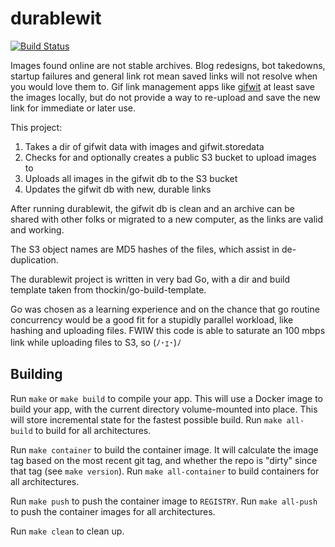 # durablewit
[![Build Status](https://travis-ci.org/gregburek/durablewit.svg?branch=master)](https://travis-ci.org/gregburek/durablewit)

Images found online are not stable archives. Blog redesigns, bot takedowns,
startup failures and general link rot mean saved links will not resolve when
you would love them to. Gif link management apps like [gifwit](gifwit.com) at
least save the images locally, but do not provide a way to re-upload and save
the new link for immediate or later use.

This project:

1. Takes a dir of gifwit data with images and gifwit.storedata
2. Checks for and optionally creates a public S3 bucket to upload images to
3. Uploads all images in the gifwit db to the S3 bucket
4. Updates the gifwit db with new, durable links

After running durablewit, the gifwit db is clean and an archive can be shared
with other folks or migrated to a new computer, as the links are valid and
working.

The S3 object names are MD5 hashes of the files, which assist in
de-duplication.

The durablewit project is written in very bad Go, with a dir and build
template taken from thockin/go-build-template.

Go was chosen as a learning experience and on the chance that go routine
concurrency would be a good fit for a stupidly parallel workload, like
hashing and uploading files. FWIW this code is able to saturate an 100 mbps
link while uploading files to S3, so (ﾉ･ｪ･)ﾉ

## Building

Run `make` or `make build` to compile your app.  This will use a Docker image
to build your app, with the current directory volume-mounted into place.  This
will store incremental state for the fastest possible build.  Run `make
all-build` to build for all architectures.

Run `make container` to build the container image.  It will calculate the image
tag based on the most recent git tag, and whether the repo is "dirty" since
that tag (see `make version`).  Run `make all-container` to build containers
for all architectures.

Run `make push` to push the container image to `REGISTRY`.  Run `make all-push`
to push the container images for all architectures.

Run `make clean` to clean up.
